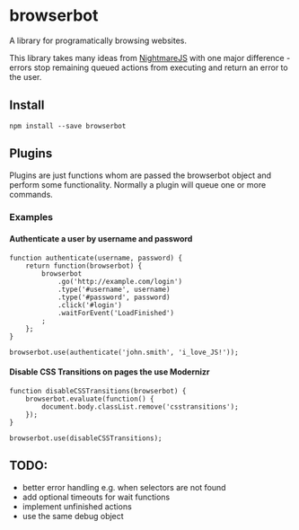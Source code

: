 # browserbot

A library for programatically browsing websites.

This library takes many ideas from [NightmareJS](https://github.com/segmentio/nightmare) with one major difference - 
errors stop remaining queued actions from executing and return an error to the user.

## Install

    npm install --save browserbot

## Plugins

Plugins are just functions whom are passed the browserbot object and perform some functionality. Normally a plugin will 
queue one or more commands.

### Examples

#### Authenticate a user by username and password

    function authenticate(username, password) {
        return function(browserbot) {
            browserbot
                .go('http://example.com/login')
                .type('#username', username)
                .type('#password', password)
                .click('#login')
                .waitForEvent('LoadFinished')
            ;
        };
    }
    
    browserbot.use(authenticate('john.smith', 'i_love_JS!'));
    
#### Disable CSS Transitions on pages the use Modernizr

    function disableCSSTransitions(browserbot) {
        browserbot.evaluate(function() {
            document.body.classList.remove('csstransitions');
        });
    }
    
    browserbot.use(disableCSSTransitions);

## TODO:

 - better error handling e.g. when selectors are not found
 - add optional timeouts for wait functions
 - implement unfinished actions
 - use the same debug object